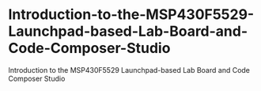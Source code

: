 # Introduction-to-the-MSP430F5529-Launchpad-based-Lab-Board-and-Code-Composer-Studio
Introduction to the MSP430F5529 Launchpad-based Lab Board and Code Composer Studio
